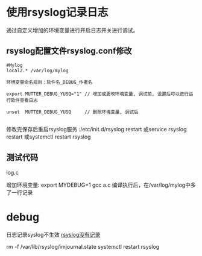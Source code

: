 # 使用rsyslog记录日志
通过自定义增加的环境变量进行开启日志开关进行调试。

## rsyslog配置文件rsyslog.conf修改
```
#Mylog
local2.* /var/log/mylog
```

``` 环境变量通过export增加进行调试
环境变量命名规则：软件名_DEBUG_作者名

export MUTTER_DEBUG_YUSQ="1" // 增加或更改环境变量, 调试前, 设置后可以进行运行软件查看日志

unset  MUTTER_DEBUG_YUSQ     // 删除环境变量, 调试后


```

修改完保存后重启rsyslog服务     :/etc/init.d/rsyslog restart    或service rsyslog restart  或systemctl restart rsyslog

## 测试代码
log.c

增加环境变量: export MYDEBUG=1
gcc a.c 编译执行后，在/var/log/mylog中多了一行记录



# debug
日志记录syslog不生效
[rsyslog没有记录](https://codeday.me/bug/20190808/1626079.html)

rm -f /var/lib/rsyslog/imjournal.state
systemctl restart rsyslog
